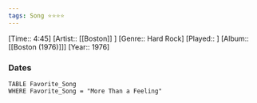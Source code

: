 ```yaml
---
tags: Song ⭐⭐⭐⭐ 
---
```

[Time:: 4:45]
[Artist:: [[Boston]] ]
[Genre:: Hard Rock]
[Played:: ]
[Album:: [[Boston (1976)]]]
[Year:: 1976]
### Dates
````dataview
TABLE Favorite_Song
WHERE Favorite_Song = "More Than a Feeling"
````